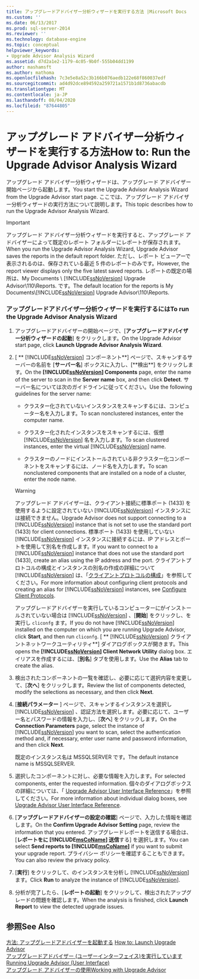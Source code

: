 ```yaml
---
title: アップグレードアドバイザー分析ウィザードを実行する方法 |Microsoft Docs
ms.custom: ''
ms.date: 06/13/2017
ms.prod: sql-server-2014
ms.reviewer: ''
ms.technology: database-engine
ms.topic: conceptual
helpviewer_keywords:
- Upgrade Advisor Analysis Wizard
ms.assetid: d7d2a1e2-1179-4c05-9b0f-555b04dd1199
author: mashamsft
ms.author: mathoma
ms.openlocfilehash: 7c3e5e8a52c3b166b076aedb122e68f860037edf
ms.sourcegitcommit: ad4d92dce894592a259721a1571b1d8736abacdb
ms.translationtype: MT
ms.contentlocale: ja-JP
ms.lasthandoff: 08/04/2020
ms.locfileid: "87644805"
---
```

# <a name="how-to-run-the-upgrade-advisor-analysis-wizard"></a><span data-ttu-id="ddde9-102">アップグレード アドバイザー分析ウィザードを実行する方法</span><span class="sxs-lookup"><span data-stu-id="ddde9-102">How to: Run the Upgrade Advisor Analysis Wizard</span></span>
  <span data-ttu-id="ddde9-103">アップグレード アドバイザー分析ウィザードは、アップグレード アドバイザー開始ページから起動します。</span><span class="sxs-lookup"><span data-stu-id="ddde9-103">You start the Upgrade Advisor Analysis Wizard from the Upgrade Advisor start page.</span></span> <span data-ttu-id="ddde9-104">ここでは、アップグレード アドバイザー分析ウィザードの実行方法について説明します。</span><span class="sxs-lookup"><span data-stu-id="ddde9-104">This topic describes how to run the Upgrade Advisor Analysis Wizard.</span></span>  
  
> [!IMPORTANT]
>  <span data-ttu-id="ddde9-105">アップグレード アドバイザー分析ウィザードを実行すると、アップグレード アドバイザーによって既定のレポート フォルダーにレポートが保存されます。</span><span class="sxs-lookup"><span data-stu-id="ddde9-105">When you run the Upgrade Advisor Analysis Wizard, Upgrade Advisor saves the reports in the default report folder.</span></span> <span data-ttu-id="ddde9-106">ただし、レポート ビューアーで表示されるのは、保存されている最近 5 件のレポートのみです。</span><span class="sxs-lookup"><span data-stu-id="ddde9-106">However, the report viewer displays only the five latest saved reports.</span></span> <span data-ttu-id="ddde9-107">レポートの既定の場所は、My Documents \\ [!INCLUDE[ssNoVersion](../../includes/ssnoversion-md.md)] Upgrade Advisor\110\Reports. です。</span><span class="sxs-lookup"><span data-stu-id="ddde9-107">The default location for the reports is My Documents\\[!INCLUDE[ssNoVersion](../../includes/ssnoversion-md.md)] Upgrade Advisor\110\Reports.</span></span>  
  
### <a name="to-run-the-upgrade-advisor-analysis-wizard"></a><span data-ttu-id="ddde9-108">アップグレードアドバイザー分析ウィザードを実行するには</span><span class="sxs-lookup"><span data-stu-id="ddde9-108">To run the Upgrade Advisor Analysis Wizard</span></span>  
  
1.  <span data-ttu-id="ddde9-109">アップグレードアドバイザーの開始ページで、[**アップグレードアドバイザー分析ウィザードの起動**] をクリックします。</span><span class="sxs-lookup"><span data-stu-id="ddde9-109">On the Upgrade Advisor start page, click **Launch Upgrade Advisor Analysis Wizard**.</span></span>  
  
2.  <span data-ttu-id="ddde9-110">[ \*\* [!INCLUDE[ssNoVersion](../../includes/ssnoversion-md.md)] コンポーネント**] ページで、スキャンするサーバーの名前を [**サーバー名**] ボックスに入力し、[**検出\*\*] をクリックします。</span><span class="sxs-lookup"><span data-stu-id="ddde9-110">On the **[!INCLUDE[ssNoVersion](../../includes/ssnoversion-md.md)] Components** page, enter the name of the server to scan in the **Server name** box, and then click **Detect**.</span></span> <span data-ttu-id="ddde9-111">サーバー名については次のガイドラインに従ってください。</span><span class="sxs-lookup"><span data-stu-id="ddde9-111">Use the following guidelines for the server name:</span></span>  
  
    -   <span data-ttu-id="ddde9-112">クラスター化されていないインスタンスをスキャンするには、コンピューター名を入力します。</span><span class="sxs-lookup"><span data-stu-id="ddde9-112">To scan nonclustered instances, enter the computer name.</span></span>  
  
    -   <span data-ttu-id="ddde9-113">クラスター化されたインスタンスをスキャンするには、仮想 [!INCLUDE[ssNoVersion](../../includes/ssnoversion-md.md)] 名を入力します。</span><span class="sxs-lookup"><span data-stu-id="ddde9-113">To scan clustered instances, enter the virtual [!INCLUDE[ssNoVersion](../../includes/ssnoversion-md.md)] name.</span></span>  
  
    -   <span data-ttu-id="ddde9-114">クラスターのノードにインストールされている非クラスター化コンポーネントをスキャンするには、ノード名を入力します。</span><span class="sxs-lookup"><span data-stu-id="ddde9-114">To scan nonclustered components that are installed on a node of a cluster, enter the node name.</span></span>  
  
    > [!WARNING]  
    >  <span data-ttu-id="ddde9-115">アップグレード アドバイザーは、クライアント接続に標準ポート (1433) を使用するように設定されていない [!INCLUDE[ssNoVersion](../../includes/ssnoversion-md.md)] インスタンスには接続できません。</span><span class="sxs-lookup"><span data-stu-id="ddde9-115">Upgrade Advisor does not support connecting to a [!INCLUDE[ssNoVersion](../../includes/ssnoversion-md.md)] instance that is not set to use the standard port (1433) for client connections.</span></span> <span data-ttu-id="ddde9-116">標準ポート (1433) を使用していない [!INCLUDE[ssNoVersion](../../includes/ssnoversion-md.md)] インスタンスに接続するには、IP アドレスとポートを使用して別名を作成します。</span><span class="sxs-lookup"><span data-stu-id="ddde9-116">If you want to connect to a [!INCLUDE[ssNoVersion](../../includes/ssnoversion-md.md)] instance that does not use the standard port (1433), create an alias using the IP address and the port.</span></span> <span data-ttu-id="ddde9-117">クライアントプロトコルの構成とインスタンスの別名の作成の詳細について [!INCLUDE[ssNoVersion](../../includes/ssnoversion-md.md)] は、「[クライアントプロトコルの構成](../../database-engine/configure-windows/configure-client-protocols.md)」を参照してください。</span><span class="sxs-lookup"><span data-stu-id="ddde9-117">For more information about configuring client protocols and creating an alias for [!INCLUDE[ssNoVersion](../../includes/ssnoversion-md.md)] instances, see [Configure Client Protocols](../../database-engine/configure-windows/configure-client-protocols.md).</span></span>  
    >   
    >  <span data-ttu-id="ddde9-118">アップグレードアドバイザーを実行しているコンピューターにがインストールされていない場合は [!INCLUDE[ssNoVersion](../../includes/ssnoversion-md.md)] 、[**開始**] をクリックし、を実行し `cliconfg` ます。</span><span class="sxs-lookup"><span data-stu-id="ddde9-118">If you do not have [!INCLUDE[ssNoVersion](../../includes/ssnoversion-md.md)] installed on the computer on which you are running Upgrade Advisor, click **Start**, and then run  `cliconfg`.</span></span> <span data-ttu-id="ddde9-119">[ \*\* [!INCLUDE[ssNoVersion](../../includes/ssnoversion-md.md)] クライアントネットワークユーティリティ\*\*] ダイアログボックスが開きます。</span><span class="sxs-lookup"><span data-stu-id="ddde9-119">This opens the **[!INCLUDE[ssNoVersion](../../includes/ssnoversion-md.md)] Client Network Utility** dialog box.</span></span> <span data-ttu-id="ddde9-120">エイリアスを作成するには、[**別名**] タブを使用します。</span><span class="sxs-lookup"><span data-stu-id="ddde9-120">Use the **Alias** tab to create the alias.</span></span>  
  
3.  <span data-ttu-id="ddde9-121">検出されたコンポーネントの一覧を確認し、必要に応じて選択内容を変更して、[**次へ**] をクリックします。</span><span class="sxs-lookup"><span data-stu-id="ddde9-121">Review the list of components detected, modify the selections as necessary, and then click **Next**.</span></span>  
  
4.  <span data-ttu-id="ddde9-122">[**接続パラメーター** ] ページで、スキャンするインスタンスを選択し [!INCLUDE[ssNoVersion](../../includes/ssnoversion-md.md)] 、認証方法を選択します。必要に応じて、ユーザー名とパスワードの情報を入力し、[**次へ**] をクリックします。</span><span class="sxs-lookup"><span data-stu-id="ddde9-122">On the **Connection Parameters** page, select the instance of [!INCLUDE[ssNoVersion](../../includes/ssnoversion-md.md)] you want to scan, select the authentication method and, if necessary, enter user name and password information, and then click **Next**.</span></span>  
  
     <span data-ttu-id="ddde9-123">既定のインスタンス名は MSSQLSERVER です。</span><span class="sxs-lookup"><span data-stu-id="ddde9-123">The default instance name is MSSQLSERVER.</span></span>  
  
5.  <span data-ttu-id="ddde9-124">選択したコンポーネントに対し、必要な情報を入力します。</span><span class="sxs-lookup"><span data-stu-id="ddde9-124">For selected components, enter the requested information.</span></span> <span data-ttu-id="ddde9-125">個々のダイアログボックスの詳細については、「 [Upgrade Advisor User Interface Reference](../../../2014/sql-server/install/upgrade-advisor-user-interface-reference.md)」を参照してください。</span><span class="sxs-lookup"><span data-stu-id="ddde9-125">For more information about individual dialog boxes, see [Upgrade Advisor User Interface Reference](../../../2014/sql-server/install/upgrade-advisor-user-interface-reference.md).</span></span>  
  
6.  <span data-ttu-id="ddde9-126">[**アップグレードアドバイザーの設定の確認**] ページで、入力した情報を確認します。</span><span class="sxs-lookup"><span data-stu-id="ddde9-126">On the **Confirm Upgrade Advisor Setting** page, review the information that you entered.</span></span> <span data-ttu-id="ddde9-127">アップグレードレポートを送信する場合は、[**レポートをに [!INCLUDE[msCoName](../../includes/msconame-md.md)] 送信**する] を選択します。</span><span class="sxs-lookup"><span data-stu-id="ddde9-127">You can select **Send reports to [!INCLUDE[msCoName](../../includes/msconame-md.md)]** if you want to submit your upgrade report.</span></span> <span data-ttu-id="ddde9-128">プライバシー ポリシーを確認することもできます。</span><span class="sxs-lookup"><span data-stu-id="ddde9-128">You can also review the privacy policy.</span></span>  
  
7.  <span data-ttu-id="ddde9-129">[**実行**] をクリックして、のインスタンスを分析し [!INCLUDE[ssNoVersion](../../includes/ssnoversion-md.md)] ます。</span><span class="sxs-lookup"><span data-stu-id="ddde9-129">Click **Run** to analyze the instance of [!INCLUDE[ssNoVersion](../../includes/ssnoversion-md.md)].</span></span>  
  
8.  <span data-ttu-id="ddde9-130">分析が完了したら、[**レポートの起動**] をクリックして、検出されたアップグレードの問題を確認します。</span><span class="sxs-lookup"><span data-stu-id="ddde9-130">When the analysis is finished, click **Launch Report** to view the detected upgrade issues.</span></span>  
  
## <a name="see-also"></a><span data-ttu-id="ddde9-131">参照</span><span class="sxs-lookup"><span data-stu-id="ddde9-131">See Also</span></span>  
 <span data-ttu-id="ddde9-132">[方法: アップグレードアドバイザーを起動する](../../../2014/sql-server/install/how-to-launch-upgrade-advisor.md) </span><span class="sxs-lookup"><span data-stu-id="ddde9-132">[How to: Launch Upgrade Advisor](../../../2014/sql-server/install/how-to-launch-upgrade-advisor.md) </span></span>  
 <span data-ttu-id="ddde9-133">[アップグレードアドバイザー &#40;ユーザーインターフェイス&#41;を実行しています](../../../2014/sql-server/install/running-upgrade-advisor-user-interface.md) </span><span class="sxs-lookup"><span data-stu-id="ddde9-133">[Running Upgrade Advisor &#40;User Interface&#41;](../../../2014/sql-server/install/running-upgrade-advisor-user-interface.md) </span></span>  
 [<span data-ttu-id="ddde9-134">アップグレード アドバイザーの使用</span><span class="sxs-lookup"><span data-stu-id="ddde9-134">Working with Upgrade Advisor</span></span>](../../../2014/sql-server/install/working-with-upgrade-advisor.md)  
  
  
